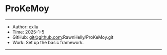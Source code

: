 # ProKeMoy

---------------------------------------
*   Author: cxliu
*   Time:   2025-1-5
*   GitHub: git@github.com:RawnHelly/ProKeMoy.git
*   Work:   Set up the basic framework.
---------------------------------------